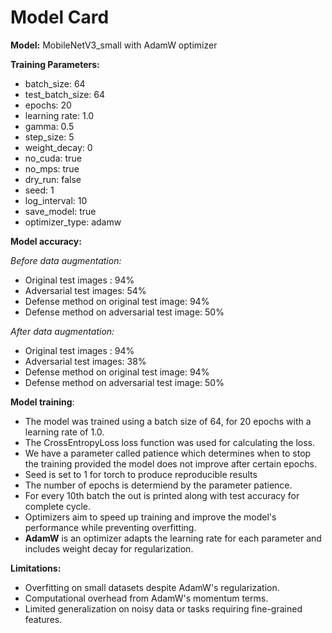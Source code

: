# Model Card

**Model:** MobileNetV3_small with AdamW optimizer

**Training Parameters:**
* batch_size: 64
* test_batch_size: 64
* epochs: 20
* learning rate: 1.0
* gamma: 0.5
* step_size: 5
* weight_decay: 0
* no_cuda: true
* no_mps: true
* dry_run: false
* seed: 1
* log_interval: 10
* save_model: true
* optimizer_type: adamw

**Model accuracy:**

*Before data augmentation:*

* Original test images : 94%
* Adversarial test images: 54%
* Defense method on original test image: 94%
* Defense method on adversarial test image: 50%

*After data augmentation:*

* Original test images : 94%
* Adversarial test images: 38%
* Defense method on original test image: 94%
* Defense method on adversarial test image: 50%

**Model training**:
* The model was trained using a batch size of 64, for 20 epochs with a learning rate of 1.0.
* The CrossEntropyLoss loss function was used for calculating the loss.
* We have a parameter called patience which determines when to stop the training provided the model does not improve after certain epochs.
* Seed is set to 1 for torch to produce reproducible results
* The number of epochs is determiend by the parameter patience.
* For every 10th batch the out is printed along with test accuracy for complete cycle.
* Optimizers aim to speed up training and improve the model's performance while preventing overfitting.
* **AdamW** is an optimizer adapts the learning rate for each parameter and includes weight decay for regularization.

**Limitations:**

* Overfitting on small datasets despite AdamW's regularization.
* Computational overhead from AdamW's momentum terms.
* Limited generalization on noisy data or tasks requiring fine-grained features.